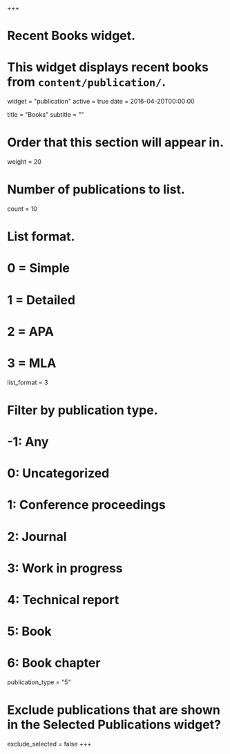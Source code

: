 +++
# Recent Books widget.
# This widget displays recent books from `content/publication/`.
widget = "publication"
active = true
date = 2016-04-20T00:00:00

title = "Books"
subtitle = ""

# Order that this section will appear in.
weight = 20

# Number of publications to list.
count = 10

# List format.
#   0 = Simple
#   1 = Detailed
#   2 = APA
#   3 = MLA
list_format = 3

# Filter by publication type.
# -1: Any
#  0: Uncategorized
#  1: Conference proceedings
#  2: Journal
#  3: Work in progress
#  4: Technical report
#  5: Book
#  6: Book chapter
publication_type = "5"

# Exclude publications that are shown in the Selected Publications widget?
exclude_selected = false
+++
